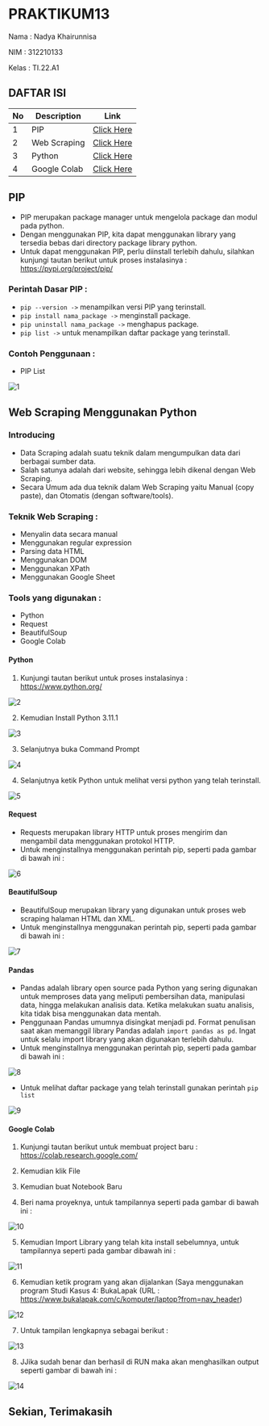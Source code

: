 # PRAKTIKUM13

Nama : Nadya Khairunnisa

NIM : 312210133

Kelas : TI.22.A1

## DAFTAR ISI <br>
| No | Description | Link |
|-----|------|-----|
|1|PIP|[Click Here](#PIP)|
|2|Web Scraping|[Click Here](#Web-Scraping-Menggunakan-Python)|
|3|Python|[Click Here](#Python)|
|4|Google Colab|[Click Here](#Google-Colab)|

## PIP
- PIP merupakan package manager untuk mengelola package dan modul pada python.
- Dengan menggunakan PIP, kita dapat menggunakan library yang tersedia bebas dari directory package library python.
- Untuk dapat menggunakan PIP, perlu diinstall terlebih dahulu, silahkan kunjungi tautan berikut untuk proses instalasinya : https://pypi.org/project/pip/

### Perintah Dasar PIP :
- `pip --version ->` menampilkan versi PIP yang terinstall.
- `pip install nama_package ->` menginstall package.
- `pip uninstall nama_package ->` menghapus package.
- `pip list ->` untuk menampilkan daftar package yang terinstall.

### Contoh Penggunaan :
- PIP List

![1](https://user-images.githubusercontent.com/115867244/212940981-3c0db318-7855-44fa-a4cb-c8c427361571.png)

## Web Scraping Menggunakan Python
### Introducing
- Data Scraping adalah suatu teknik dalam mengumpulkan data dari berbagai sumber data.
- Salah satunya adalah dari website, sehingga lebih dikenal dengan Web Scraping.
- Secara Umum ada dua teknik dalam Web Scraping yaitu Manual (copy paste), dan Otomatis (dengan software/tools).

### Teknik Web Scraping :
- Menyalin data secara manual
- Menggunakan regular expression
- Parsing data HTML
- Menggunakan DOM
- Menggunakan XPath
- Menggunakan Google Sheet

### Tools yang digunakan :
- Python
- Request
- BeautifulSoup
- Google Colab

#### Python 
1. Kunjungi tautan berikut untuk proses instalasinya : https://www.python.org/

![2](https://user-images.githubusercontent.com/115867244/212943005-a0eb4987-4b96-40f5-95be-7897082a2f12.png)


2. Kemudian Install Python 3.11.1

![3](https://user-images.githubusercontent.com/115867244/212943159-b545c549-fbfa-421e-84c2-3ee087a86180.png)


3. Selanjutnya buka Command Prompt

![4](https://user-images.githubusercontent.com/115867244/212943453-af35b74c-bcd6-452f-94ed-db1940ab5c42.png)


4. Selanjutnya ketik Python untuk melihat versi python yang telah terinstall.

![5](https://user-images.githubusercontent.com/115867244/212943930-360530ab-536d-4412-a48e-f6d55f4b7f79.png)


#### Request
- Requests merupakan library HTTP untuk proses mengirim dan mengambil data menggunakan protokol HTTP.
- Untuk menginstallnya menggunakan perintah pip, seperti pada gambar di bawah ini :

![6](https://user-images.githubusercontent.com/115867244/212944496-3b3649e9-05a4-4ff3-9938-e1de45744a13.png)


#### BeautifulSoup
- BeautifulSoup merupakan library yang digunakan untuk proses web scraping halaman HTML dan XML.
- Untuk menginstallnya menggunakan perintah pip, seperti pada gambar di bawah ini :

![7](https://user-images.githubusercontent.com/115867244/212944810-d6112c70-2f13-42f0-91ec-2cfead6898a2.png)


#### Pandas
- Pandas adalah library open source pada Python yang sering digunakan untuk memproses data yang meliputi pembersihan data, manipulasi data, hingga melakukan analisis data. Ketika melakukan suatu analisis, kita tidak bisa menggunakan data mentah.
- Penggunaan Pandas umumnya disingkat menjadi pd. Format penulisan saat akan memanggil library Pandas adalah `import pandas as pd`. Ingat untuk selalu import library yang akan digunakan terlebih dahulu.
- Untuk menginstallnya menggunakan perintah pip, seperti pada gambar di bawah ini :

![8](https://user-images.githubusercontent.com/115867244/212945480-73b511c6-18da-439d-8227-ef92770f579b.png)


- Untuk melihat daftar package yang telah terinstall gunakan perintah `pip list`

![9](https://user-images.githubusercontent.com/115867244/212945802-31717b67-68ce-4b7b-a6d9-525b9c22aa1e.png)


#### Google Colab 
1. Kunjungi tautan berikut untuk membuat project baru : https://colab.research.google.com/

2. Kemudian klik File

3. Kemudian buat Notebook Baru

4. Beri nama proyeknya, untuk tampilannya seperti pada gambar di bawah ini :

![10](https://user-images.githubusercontent.com/115867244/212947003-3107571c-4991-4228-bfdb-be05ac728b72.png)


5. Kemudian Import Library yang telah kita install sebelumnya, untuk tampilannya seperti pada gambar dibawah ini :

![11](https://user-images.githubusercontent.com/115867244/212947299-ca80b64c-d000-43aa-b128-be8eab976534.png)


6. Kemudian ketik program yang akan dijalankan (Saya menggunakan program Studi Kasus 4: BukaLapak (URL : https://www.bukalapak.com/c/komputer/laptop?from=nav_header)

![12](https://user-images.githubusercontent.com/115867244/212950100-ce21c7b2-dab8-4e32-9051-269b9b68bc70.png)


7. Untuk tampilan lengkapnya sebagai berikut :

![13](https://user-images.githubusercontent.com/115867244/212950391-2ec3d94a-2e1d-4e4b-9bdc-8e08b5a36bc3.png)


8. JJika sudah benar dan berhasil di RUN maka akan menghasilkan output seperti gambar di bawah ini :

![14](https://user-images.githubusercontent.com/115867244/212950863-3c0b6f20-474f-4d7b-a0af-57fc793c0dcb.png)


## Sekian, Terimakasih
